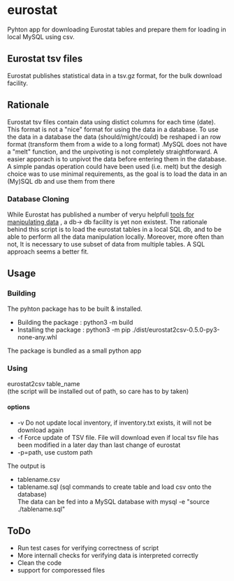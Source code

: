 # eurostat
Pyhton app for downloading  Eurostat tables and prepare them for loading in local MySQL using csv.  

## Eurostat tsv files
Eurostat publishes statistical data in a tsv.gz format, for the bulk download facility. 

## Rationale
Eurostat tsv files contain data using distict columns for each time (date). This format is not a "nice" format for using the data in a database. To use the data in a database the data (should/might/could) be reshaped i an row format (transform them from a wide to a long format) .MySQL does not have a "melt" function, and the unpivoting is not completely straightforward. 
A easier apporach is to unpivot the data before entering them in the database. A simple pandas operation could have been used (i.e. melt) but the desigh choice was to use minimal requirements, as the goal is to load the data in an (My)SQL db and use them from there

### Database Cloning
While Eurostat has published a number of veryu helpfull [tools for manipulating data](https://cros-legacy.ec.europa.eu/content/tools-and-software_en) , a db-> db facility is yet non existest. The rationale behind this script is to load the eurostat tables in a local SQL db, and to be able to perform all the data manipulation locally. Moreover, more often than not, It is necessary to use subset of data from multiple tables. A SQL approach seems a better fit. 

## Usage

### Building 
The pyhton package has to be built & installed. 
* Building the package : python3 -m build
* Installing the package :  python3 -m pip ./dist/eurostat2csv-0.5.0-py3-none-any.whl 

The package is bundled as a small python app

### Using
eurostat2csv table_name  
(the script will be installed out of path, so care has to by taken)
#### options
* -v Do not update local inventory, if inventory.txt exists, it will not be download again
* -f Force update of TSV file. File will download even if local tsv file has been modified in a later day than last change of eurostat
* -p=path, use custom path 

The output  is  
* tablename.csv
* tablename.sql (sql commands to create table and load csv onto the database)   
The data can be fed into a MySQL database with
mysql  -e "source ./tablename.sql"


## ToDo
* Run test cases for verifying correctness of script
* More internall checks for verifying data is interpreted correctly
* Clean the code
* support for comporessed files



